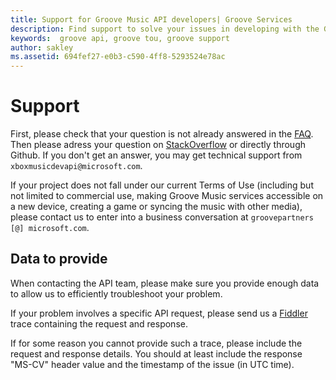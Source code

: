 ```yaml
---
title: Support for Groove Music API developers| Groove Services
description: Find support to solve your issues in developing with the Groove Music API.
keywords:  groove api, groove tou, groove support
author: sakley
ms.assetid: 694fef27-e0b3-c590-4ff8-5293524e78ac
---
```




# Support
First, please check that your question is not already answered in the [FAQ](FAQ.md). 
Then please adress your question on [StackOverflow](http://stackoverflow.com/questions/ask/advice?) or directly through Github.
If you don't get an answer, you may get technical support from ``` xboxmusicdevapi@microsoft.com```. 

If your project does not fall under our current Terms of Use (including but not limited to commercial use, making Groove Music services accessible on a new device, creating a game or syncing the music with other media), please contact us to enter into a business conversation at  ```groovepartners [@] microsoft.com```. 

## Data to provide
When contacting the API team, please make sure you provide enough data to allow us to efficiently troubleshoot your problem.

If your problem involves a specific API request, please send us a [Fiddler](https://www.telerik.com/fiddler) trace containing the request and response.

If for some reason you cannot provide such a trace, please include the request and response details. You should at least include the response "MS-CV" header value and the timestamp of the issue (in UTC time).

